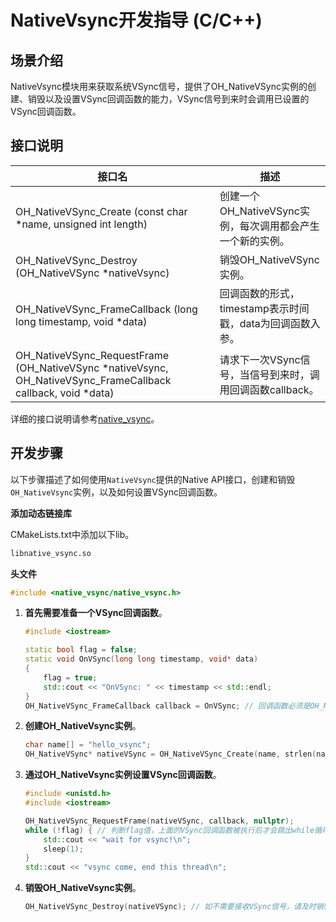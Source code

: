 # NativeVsync开发指导 (C/C++)

## 场景介绍

NativeVsync模块用来获取系统VSync信号，提供了OH_NativeVSync实例的创建、销毁以及设置VSync回调函数的能力，VSync信号到来时会调用已设置的VSync回调函数。

## 接口说明

| 接口名 | 描述 | 
| -------- | -------- |
| OH_NativeVSync_Create (const char \*name, unsigned int length) | 创建一个OH_NativeVSync实例，每次调用都会产生一个新的实例。 | 
| OH_NativeVSync_Destroy (OH_NativeVSync \*nativeVsync) | 销毁OH_NativeVSync实例。 | 
| OH_NativeVSync_FrameCallback (long long timestamp, void \*data) | 回调函数的形式，timestamp表示时间戳，data为回调函数入参。 | 
| OH_NativeVSync_RequestFrame (OH_NativeVSync \*nativeVsync, OH_NativeVSync_FrameCallback callback, void \*data) | 请求下一次VSync信号，当信号到来时，调用回调函数callback。 | 

详细的接口说明请参考[native_vsync](../reference/apis-arkgraphics2d/_native_vsync.md)。

## 开发步骤

以下步骤描述了如何使用`NativeVsync`提供的Native API接口，创建和销毁`OH_NativeVsync`实例，以及如何设置VSync回调函数。

**添加动态链接库**

CMakeLists.txt中添加以下lib。
```txt
libnative_vsync.so
```

**头文件**
```c++
#include <native_vsync/native_vsync.h>
```

1. **首先需要准备一个VSync回调函数**。
    ```c++
    #include <iostream>

    static bool flag = false;
    static void OnVSync(long long timestamp, void* data)
    {
        flag = true;
        std::cout << "OnVSync: " << timestamp << std::endl;
    }
    OH_NativeVSync_FrameCallback callback = OnVSync; // 回调函数必须是OH_NativeVSync_FrameCallback类型
     ```
2. **创建OH_NativeVsync实例**。
    ```c++
    char name[] = "hello_vsync";
    OH_NativeVSync* nativeVSync = OH_NativeVSync_Create(name, strlen(name));
     ```

3. **通过OH_NativeVsync实例设置VSync回调函数**。
    ```c++
    #include <unistd.h>
    #include <iostream>

    OH_NativeVSync_RequestFrame(nativeVSync, callback, nullptr);
    while (!flag) { // 判断flag值，上面的VSync回调函数被执行后才会跳出while循环，表示已经接收到VSync信号
        std::cout << "wait for vsync!\n";
        sleep(1);
    }
    std::cout << "vsync come, end this thread\n";
    ```

4. **销毁OH_NativeVsync实例**。
    ```c++
    OH_NativeVSync_Destroy(nativeVSync); // 如不需要接收VSync信号，请及时销毁OH_NativeVsync实例
    ```